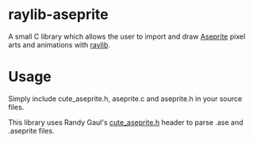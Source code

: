 # raylib-aseprite
A small C library which allows the user to import and draw [Aseprite](https://www.aseprite.org) pixel arts and animations with [raylib](https://www.raylib.com/).

# Usage
Simply include cute_aseprite.h, aseprite.c and aseprite.h in your source files.

This library uses Randy Gaul's [cute_aseprite.h](https://github.com/RandyGaul/cute_headers) header to parse .ase and .aseprite files.
